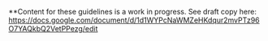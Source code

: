 **Content for these guidelines is a work in progress. See draft copy here: https://docs.google.com/document/d/1d1WYPcNaWMZeHKdqur2mvPTz96O7YAQkbQ2VetPPezg/edit
